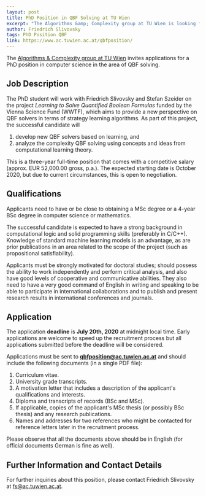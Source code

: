 ```yaml
---
layout: post
title: PhD Position in QBF Solving at TU Wien
excerpt: "The Algorithms &amp; Complexity group at TU Wien is looking for a PhD student in QBF solving."
author: Friedrich Slivovsky
tags: PhD Position QBF
link: https://www.ac.tuwien.ac.at/qbfposition/
---
```


The [Algorithms &amp; Complexity group at TU Wien](https://www.ac.tuwien.ac.at/) invites applications for a PhD position in computer science in the area of QBF solving.

Job Description
---------------

The PhD student will work with Friedrich Slivovsky and Stefan Szeider on the project <em>Learning to Solve Quantified Boolean Formulas</em> funded by the Vienna Science Fund (WWTF), which aims to provide a new perspective on QBF solvers in terms of strategy learning algorithms. As part of this project, the successful candidate will

1) develop new QBF solvers based on learning, and
2) analyze the complexity QBF solving using concepts and ideas from computational learning theory.

This is a three-year full-time position that comes with a competitive salary (approx. EUR 52,000.00 gross, p.a.). The expected starting date is October 2020, but due to current circumstances, this is open to negotiation.

Qualifications
--------------
Applicants need to have or be close to obtaining a MSc degree or a 4-year BSc degree in computer science or mathematics.

The successful candidate is expected to have a strong background in computational logic and solid programming skills (preferably in C/C++). Knowledge of standard machine learning models is an advantage, as are prior publications in an area related to the scope of the project (such as propositional satisfiability).

Applicants must be strongly motivated for doctoral studies; should possess the ability to work independently and perform critical analysis, and also have good levels of cooperative and communicative abilities. They also need to have a very good command of English in writing and speaking to be able to participate in international collaborations and to publish and present research results in international conferences and journals.

Application
---------------
The application <strong>deadline</strong> is <strong>July 20th, 2020</strong> at midnight local time. Early applications are welcome to speed up the recruitment process but all applications submitted before the deadline will be considered.

Applications must be sent to <strong>qbfposition@ac.tuwien.ac.at</strong> and should include the following documents (in a single PDF file):
<ol>
 	<li>Curriculum vitae.</li>
 	<li>University grade transcripts.</li>
 	<li>A motivation letter that includes a description of the applicant's qualifications and interests.</li>
 	<li>Diploma and transcripts of records (BSc and MSc).</li>
 	<li>If applicable, copies of the applicant's MSc thesis (or possibly BSc thesis) and any research publications.</li>
 	<li>Names and addresses for two references who might be contacted for reference letters later in the recruitment process.</li>
</ol>
Please observe that all the documents above should be in English (for official documents German is fine as well).

Further Information and Contact Details
---------------

For further inquiries about this position, please contact Friedrich Slivovsky at fs@ac.tuwien.ac.at.